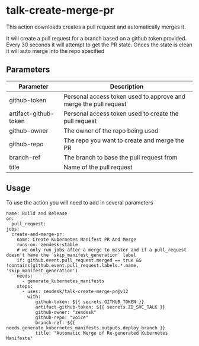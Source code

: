 # talk-create-merge-pr

This action downloads creates a pull request and automatically merges it.

It will create a pull request for a branch based on a github token provided. 
Every 30 seconds it will attempt to get the PR state. Onces the state is clean it will auto merge into the repo specified

## Parameters

| Parameter | Description |
| ----------- | -------- |
| github-token | Personal access token used to approve and merge the pull request |
| artifact-github-token | Personal access token used to create the pull request |
| github-owner | The owner of the repo being used |
| github-repo | The repo you want to create and merge the PR |
| branch-ref | The branch to base the pull request from |
| title | Name of the pull request |

## Usage

To use the action you will need to add in several parameters

```
name: Build and Release
on:
  pull_request:
jobs:
  create-and-merge-pr:
    name: Create Kubernetes Manifest PR And Merge
    runs-on: zendesk-stable
    # we only run jobs after a merge to master and if a pull_request doesn't have the `skip_manifest_generation` label
    if: github.event.pull_request.merged == true && !contains(github.event.pull_request.labels.*.name, 'skip_manifest_generation')
    needs:
      - generate_kubernetes_manifests
    steps:
      - uses: zendesk/talk-create-merge-pr@v12
        with:
           github-token: ${{ secrets.GITHUB_TOKEN }}
           artifact-github-token: ${{ secrets.ZD_SVC_TALK }}
           github-owner: "zendesk"
           github-repo: "voice"
           branch-ref: ${{ needs.generate_kubernetes_manifests.outputs.deploy_branch }}
           title: "Automatic Merge of Re-generated Kubernetes Manifests"
```
